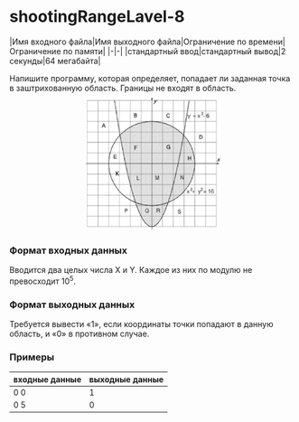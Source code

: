 # shootingRangeLavel-8

|Имя входного файла|Имя выходного файла|Ограничение по времени|Ограничение по памяти|
|-|-|
|стандартный ввод|стандартный вывод|2 секунды|64 мегабайта|

Напишите программу, которая определяет, попадает ли заданная точка в заштрихованную область. Границы не входят в область.
![img](L4.png)
### Формат входных данных
Вводится два целых числа X и Y. Каждое из них по модулю не превосходит 10<sup>5</sup>.
### Формат выходных данных
Требуется вывести «1», если координаты точки попадают в данную область, и «0» в противном случае.
### Примеры

|входные данные|выходные данные|
|-|-|
|0 0|1|
|0 5|0|
